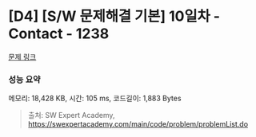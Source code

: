 # [D4] [S/W 문제해결 기본] 10일차 - Contact - 1238 

[문제 링크](https://swexpertacademy.com/main/code/problem/problemDetail.do?contestProbId=AV15B1cKAKwCFAYD) 

### 성능 요약

메모리: 18,428 KB, 시간: 105 ms, 코드길이: 1,883 Bytes



> 출처: SW Expert Academy, https://swexpertacademy.com/main/code/problem/problemList.do
